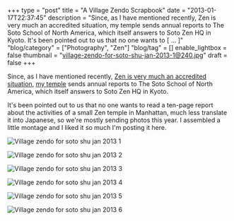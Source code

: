 +++
type = "post"
title = "A Village Zendo Scrapbook"
date = "2013-01-17T22:37:45"
description = "Since, as I have mentioned recently, Zen is very much an accredited situation, my temple sends annual reports to The Soto School of North America, which itself answers to Soto Zen HQ in Kyoto. It's been pointed out to us that no one wants to [ ... ]"
"blog/category" = ["Photography", "Zen"]
"blog/tag" = []
enable_lightbox = false
thumbnail = "village-zendo-for-soto-shu-jan-2013-1@240.jpg"
draft = false
+++

<p>Since, as I have mentioned recently, <a href="/blog/the-dude-the-zen-master-and-jon-stewart/">Zen is very much an accredited situation</a>, <a href="http://villagezendo.org/">my temple</a> sends annual reports to The Soto School of North America, which itself answers to Soto Zen HQ in Kyoto.</p>
<p>It's been pointed out to us that no one wants to read a ten-page report about the activities of a small Zen temple in Manhattan, much less translate it into Japanese, so we're mostly sending photos this year. I assembled a little montage and I liked it so much I'm posting it here.</p>
<p><img style="display:block; margin-left:auto; margin-right:auto;" src="village-zendo-for-soto-shu-jan-2013-1.jpg" alt="Village zendo for soto shu jan 2013 1" title="village-zendo-for-soto-shu-jan-2013-1.jpg" border="0"   /></p>
<p><img style="display:block; margin-left:auto; margin-right:auto;" src="village-zendo-for-soto-shu-jan-2013-2.jpg" alt="Village zendo for soto shu jan 2013 2" title="village-zendo-for-soto-shu-jan-2013-2.jpg" border="0"   /></p>
<p><img style="display:block; margin-left:auto; margin-right:auto;" src="village-zendo-for-soto-shu-jan-2013-3.jpg" alt="Village zendo for soto shu jan 2013 3" title="village-zendo-for-soto-shu-jan-2013-3.jpg" border="0"   /></p>
<p><img style="display:block; margin-left:auto; margin-right:auto;" src="village-zendo-for-soto-shu-jan-2013-4.jpg" alt="Village zendo for soto shu jan 2013 4" title="village-zendo-for-soto-shu-jan-2013-4.jpg" border="0"   /></p>
<p><img style="display:block; margin-left:auto; margin-right:auto;" src="village-zendo-for-soto-shu-jan-2013-5.jpg" alt="Village zendo for soto shu jan 2013 5" title="village-zendo-for-soto-shu-jan-2013-5.jpg" border="0"   /></p>
<p><img style="display:block; margin-left:auto; margin-right:auto;" src="village-zendo-for-soto-shu-jan-2013-6.jpg" alt="Village zendo for soto shu jan 2013 6" title="village-zendo-for-soto-shu-jan-2013-6.jpg" border="0"   /></p>
    